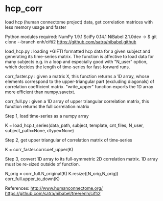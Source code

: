 # hcp_corr
load hcp (human connectome project) data, get correlation matrices with less memory usage and faster

Python modules required:
 NumPy 1.9.1
 SciPy 0.14.1
 NiBabel 2.1.0dev -> $ git clone --branch enh/cifti2 https://github.com/satra/nibabel.github

load_hcp.py : loading *GIFTI formatted hcp data for a given subject and generating its time-series
matrix. The function is affective to load data for many subjects e.g. in a loop and especially good
with "N_user" option, which decides the length of time-series for fast-forward runs. 

corr_faster.py : given a matrix X, this function returns a 1D array, whose elements correspond to
the upper-triangular part (excluding diagonals) of correlation coefficient matrix. "write_upper"
function exports the 1D array more efficient than numpy.savetxt.

corr_full.py : given a 1D array of upper triangular correlation matrix, this function returns the
full correlation matrix

Step 1, load time-series as a numpy array

K = load_hcp.t_series(data_path, subject, template, cnt_files, N_user, subject_path=None, dtype=None)

Step 2, get upper triangular of correlation matrix of time-series

K = corr_faster.corrcoef_upper(K)

Step 3, convert 1D array to its full-symmetric 2D correlation matrix. 1D array must be re-sized 
outside of function.

N_orig = corr_full.N_original(K)
K.resize([N_orig,N_orig])
corr_full.upper_to_down(K)

References:
        http://www.humanconnectome.org/
        https://github.com/satra/nibabel/tree/enh/cifti2 